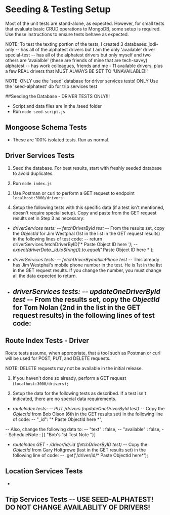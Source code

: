 # Seeding & Testing Setup

Most of the unit tests are stand-alone, as expected. However, for small tests that
evaluate basic CRUD operations to MongoDB, some setup is required. Use these instructions
to ensure tests behave as expected.

NOTE: To test the texting portion of the tests, I created 3 databases:
       jodi-only -- has all of the alphatest drivers but I am the only 'available' driver
       special-test -- has all of the alphatest drivers but only myself and two others
                       are 'avaialble' (these are friends of mine that are tech-savvy)
       alphatest -- has work colleagues, friends and me - 11 available drivers, plus a few REAL drivers that MUST ALWAYS BE SET TO 'UNAVAILABLE!!'              


NOTE:  ONLY use the 'seed' database for driver services tests!
       ONLY Use the 'seed-alphatest' db for trip services test

##Seeding the Database - DRIVER TESTS ONLY!!!
 - Script and data files are in the /seed folder
 - Run ```node seed-script.js```

## Mongoose Schema Tests
- These are 100% isolated tests. Run as normal.

## Driver Services Tests
1. Seed the database. For best results, start with freshly seeded database to avoid duplicates.

2. Run ```node index.js```

3. Use Postman or curl to perform a GET request to endpoint ```localhost:3000/drivers```

4. Setup the following tests with this specific data (if a test isn't mentioned, doesn't require special setup). Copy and paste from the GET request results set in Step 3 as necessary:

- *driverServices tests: -- fetchDriverById test*
-- From the results set, copy the *ObjectId* for Jim Westphal (1st in the list in the GET request results) in the following lines of test code:
    -- return driverServices.fetchDriverByID('* Paste Object ID here *');
    -- expect(driverData._id.toString()).to.equal('* Paste Object ID here *');

- *driverServices tests: -- fetchDriverBymobilePhone test*
-- This already has Jim Westphal's mobile phone number in the test. He is 1st in the list in the GET request results. If you change the number, you must change all the data expected to return.

- *driverServices tests: -- updateOneDriverById test*
-- From the results set, copy the *ObjectId* for Tom Nolan (2nd in the list in the GET request results) in the following lines of test code:
  --



## Route Index Tests - Driver
Route tests assume, when appropriate, that a tool such as Postman or curl will be used
for POST, PUT, and DELETE requests.

NOTE: DELETE requests may not be available in the initial release.

1. If you haven't done so already, perform a GET request (```localhost:3000/drivers);```

2. Setup the data for the following tests as described. If a test isn't indicated, there are no special data requirements.
- *routeIndex tests: -- PUT /drivers (updateOneDriverById test)*
-- Copy the *ObjectId* from Bob Olson (6th in the GET results set) in the following line of code:
-- "_id": "* Paste ObjectId here *",

-- Also, change the following data to:
-- "text" : false,
-- "available" : false,
-- ScheduleNote : [{ "Bob's 1st Test Note "}]  

- *routeIndex GET - /driver/id/:id (fetchDriverByID test)*
-- Copy the *ObjectId* from Gary Holtgrewe (last in the GET results set) in the following line of code:
-- .get('/driver/id/* Paste ObjectId here*');




## Location Services Tests
-

## Trip Services Tests  -- USE SEED-ALPHATEST! DO NOT CHANGE AVAILABLITY OF DRIVERS!
